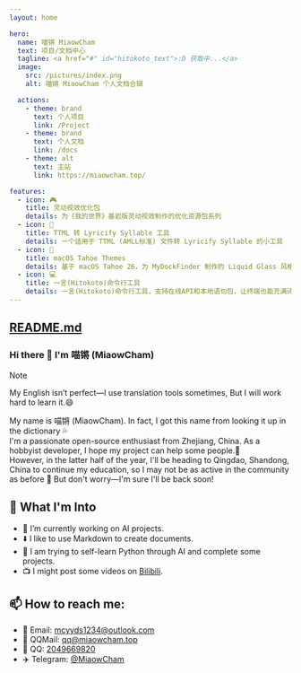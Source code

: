 ```yaml
---
layout: home

hero:
  name: 喵锵 MiaowCham
  text: 项目/文档中心
  tagline: <a href="#" id="hitokoto_text">:D 获取中...</a>
  image:
    src: /pictures/index.png
    alt: 喵锵 MiaowCham 个人文档合辑

  actions:
    - theme: brand
      text: 个人项目
      link: /Project
    - theme: brand
      text: 个人文档
      link: /docs
    - theme: alt
      text: 主站
      link: https://miaowcham.top/

features:
  - icon: 🎮
    title: 灵动视效优化包
    details: 为《我的世界》基岩版灵动视效制作的优化资源包系列
  - icon: 🎵
    title: TTML 转 Lyricify Syllable 工具
    details: 一个适用于 TTML (AMLL标准) 文件转 Lyricify Syllable 的小工具
  - icon: 🎨
    title: macOS Tahoe Themes
    details: 基于 macOS Tahoe 26，为 MyDockFinder 制作的 Liquid Glass 风格图标和主题  
  - icon: 💻
    title: 一言(Hitokoto)命令行工具
    details: 一言(Hitokoto)命令行工具，支持在线API和本地语句包，让终端也能充满诗意
---
```


## [README.md](https://github.com/MiaowCham/MiaowCham/blob/main/README.md)

### Hi there 👋 I'm 喵锵 (MiaowCham)

> [!note]
> My English isn’t perfect—I use translation tools sometimes, But I will work hard to learn it.😄

My name is 喵锵 (MiaowCham). In fact, I got this name from looking it up in the dictionary 💦  
I'm a passionate open-source enthusiast from Zhejiang, China. As a hobbyist developer, I hope my project can help some people.🙏  
However, in the latter half of the year, I'll be heading to Qingdao, Shandong, China to continue my education, so I may not be as active in the community as before 🥲 But don't worry—I'm sure I'll be back soon!

## 🥰 What I'm Into
- 🔭 I’m currently working on AI projects.
- ⬇️ I like to use Markdown to create documents.
- 🐍 I am trying to self-learn Python through AI and complete some projects.
- 📺 I might post some videos on [Bilibili](https://space.bilibili.com/485769432).

## 📫 How to reach me:
- 📧 Email: <a href="mailto:mcyyds1234@outlook.com" target="_blank">mcyyds1234@outlook.com</a>
- 📧 QQMail: <a href="mailto:qq@miaowcham.top" target="_blank">qq@miaowcham.top</a>
- 🐧 QQ: [2049669820](https://qm.qq.com/q/qjU8Nm72fe)
- ✈️ Telegram: [@MiaowCham](https://t.me/miaowcham)

<script>
  fetch('https://v1.hitokoto.cn')
    .then(response => response.json())
    .then(data => {
      const hitokoto = document.querySelector('#hitokoto_text')
      hitokoto.href = `https://hitokoto.cn/?uuid=${data.uuid}`
      
      // 创建两行显示格式：正文 + 换行 + 作者出处（靠右）
      let content = data.hitokoto
      if (data.from_who || data.from) {
        const author = data.from_who || ''
        const source = data.from || ''
        const attribution = author && source ? `${author}「${source}」` : (author || (source ? `「${source}」` : ''))
        content += `\n—— ${attribution}`
      }
      
      // 使用HTML格式来实现第二行靠右
      const lines = content.split('\n')
      if (lines.length > 1) {
        hitokoto.innerHTML = `${lines[0]}<br><div style="text-align: right; margin-top: 8px;">${lines[1]}</div>`
      } else {
        hitokoto.innerText = content
      }
    })
    .catch(console.error)
</script>